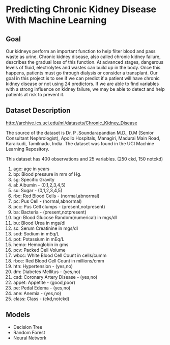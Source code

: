 # Predicting Chronic Kidney Disease With Machine Learning

## Goal
Our kidneys perform an important function to help filter blood and pass waste as urine. Chronic kidney disease, also called chronic kidney failure, describes the gradual loss of this function. At advanced stages, dangerous levels of fluid, electrolytes and wastes can build up in the body. Once this happens, patients must go through dialysis or consider a transplant.
Our goal in this project is to see if we can predict if a patient will have chronic kidney disease or not using 24 predictors. If we are able to find variables with a strong influence on kidney failure, we may be able to detect and help patients at risk to prevent it.

## Dataset Description

http://archive.ics.uci.edu/ml/datasets/Chronic_Kidney_Disease

The source of the dataset is Dr. P .Soundarapandian M.D., D.M (Senior Consultant Nephrologist), Apollo Hospitals, Managiri, Madurai Main Road, Karaikudi, Tamilnadu, India. The dataset was found in the UCI Machine Learning Repository.

This dataset has 400 observations and 25 variables. (250 ckd, 150 notckd)
1. age: age in years
2. bp: Blood pressure in mm of Hg.
3. sg: Specific Gravity
4. al: Albumin - (0,1,2,3,4,5)
5. su: Sugar - (0,1,2,3,4,5)
6. rbc: Red Blood Cells - (normal,abnormal)
7. pc: Pus Cell - (normal,abnormal)
8. pcc: Pus Cell clumps - (present,notpresent)
9. ba: Bacteria - (present,notpresent)
10. bgr: Blood Glucose Random(numerical) in mgs/dl
11. bu: Blood Urea in mgs/dl
12. sc: Serum Creatinine in mgs/dl
13. sod: Sodium in mEq/L
14. pot: Potassium in mEq/L
15. hemo: Hemoglobin in gms
16. pcv: Packed Cell Volume
17. wbcc: White Blood Cell Count in cells/cumm
18. rbcc: Red Blood Cell Count in millions/cmm
19. htn: Hypertension - (yes,no)
20. dm: Diabetes Mellitus - (yes,no)
21. cad: Coronary Artery Disease - (yes,no)
22. appet: Appetite - (good,poor)
23. pe: Pedal Edema - (yes,no)
24. ane: Anemia - (yes,no)
25. class: Class - (ckd,notckd)

## Models
- Decision Tree
- Random Forest
- Neural Network
